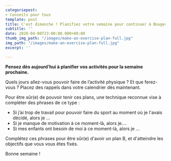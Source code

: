 ```yaml
---
categoriepost:
- Conseils pour tous
template: post
title: C'est dimanche ! Planifiez votre semaine pour continuer à Bouger Chez Vous
subtitle: ''
date: 2020-04-08T23:00:00.000+00:00
thumb_img_path: "/images/make-an-exercise-plan-full.jpg"
img_path: "/images/make-an-exercise-plan-full.jpg"
excerpt: ''

---
```

**Pensez dès aujourd’hui à planifier vos activités pour la semaine prochaine.**

Quels jours allez-vous pouvoir faire de l’activité physique ? Et que ferez-vous ? Placez des rappels dans votre calendrier dès maintenant.

Pour être sûr(e) de pouvoir tenir ces plans, une technique reconnue vise à compléter des phrases de ce type :

* Si j’ai trop de travail pour pouvoir faire du sport au moment où je l'avais décidé, alors je …
* Si je manque de motivation à ce moment-là, alors je....
* Si mes enfants ont besoin de moi à ce moment-là, alors je …

Complétez ces phrases pour être sûr(e) d'avoir un plan B, et d'atteindre les objectifs que vous vous êtes fixés.

Bonne semaine !